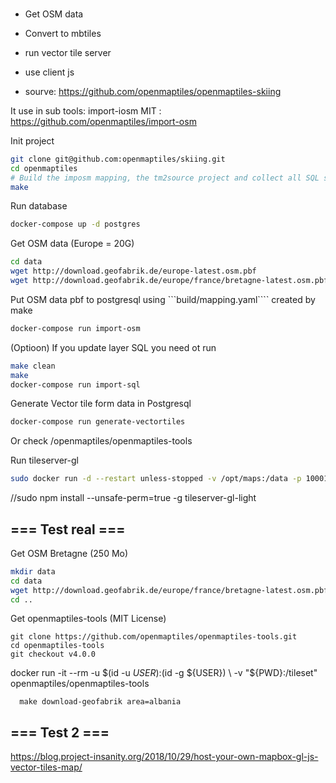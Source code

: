 ###


- Get OSM data
- Convert to mbtiles
- run vector tile server
- use client js

- sourve: https://github.com/openmaptiles/openmaptiles-skiing

It use in sub tools: import-iosm MIT : https://github.com/openmaptiles/import-osm

Init project
```bash
git clone git@github.com:openmaptiles/skiing.git
cd openmaptiles
# Build the imposm mapping, the tm2source project and collect all SQL scripts
make
```

Run database
```bash
docker-compose up -d postgres
```

Get OSM data (Europe = 20G)
```bash
cd data
wget http://download.geofabrik.de/europe-latest.osm.pbf
wget http://download.geofabrik.de/europe/france/bretagne-latest.osm.pbf
```

Put OSM data pbf to postgresql using ```build/mapping.yaml```` created by make
```bash
docker-compose run import-osm
```

(Optioon) If you update layer SQL you need ot run 
```bash
make clean
make
docker-compose run import-sql
````

Generate Vector tile form data in Postgresql
```bash
docker-compose run generate-vectortiles
```
Or check /openmaptiles/openmaptiles-tools

Run tileserver-gl
```bash
sudo docker run -d --restart unless-stopped -v /opt/maps:/data -p 10001:80 klokantech/tileserver-gl
```


//sudo npm install --unsafe-perm=true -g tileserver-gl-light







## === Test real  ===


Get OSM Bretagne (250 Mo)
```bash
mkdir data
cd data
wget http://download.geofabrik.de/europe/france/bretagne-latest.osm.pbf
cd ..
```

Get openmaptiles-tools (MIT License)
```
git clone https://github.com/openmaptiles/openmaptiles-tools.git
cd openmaptiles-tools
git checkout v4.0.0
```



docker run -it --rm -u $(id -u ${USER}):$(id -g ${USER}) \
           -v "${PWD}:/tileset" \
           openmaptiles/openmaptiles-tools \
           <script-name> <script-parameters>


      make download-geofabrik area=albania


## === Test 2 ===
https://blog.project-insanity.org/2018/10/29/host-your-own-mapbox-gl-js-vector-tiles-map/